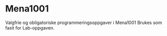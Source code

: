 # Mena1001
Valgfrie og obligatoriske programmeringsoppgaver i Mena1001 
Brukes som fasit for Lab-oppgaven. 
